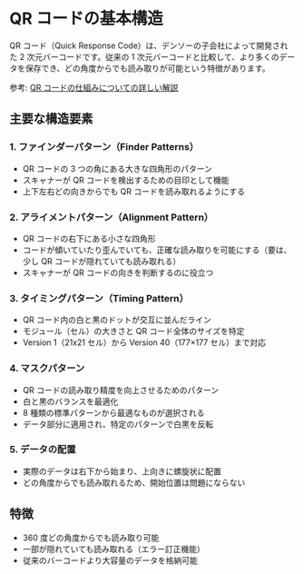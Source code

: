 # QR コードの基本構造

QR コード（Quick Response Code）は、デンソーの子会社によって開発された 2 次元バーコードです。従来の 1 次元バーコードと比較して、より多くのデータを保存でき、どの角度からでも読み取りが可能という特徴があります。

参考: [QR コードの仕組みについての詳しい解説](https://coliss.com/articles/build-websites/operation/work/how-qr-code-works.html)

## 主要な構造要素

### 1. ファインダーパターン（Finder Patterns）

-   QR コードの 3 つの角にある大きな四角形のパターン
-   スキャナーが QR コードを検出するための目印として機能
-   上下左右どの向きからでも QR コードを読み取れるようにする

### 2. アライメントパターン（Alignment Pattern）

-   QR コードの右下にある小さな四角形
-   コードが傾いていたり歪んでいても、正確な読み取りを可能にする（要は、少し QR コードが隠れていても読み取れる）
-   スキャナーが QR コードの向きを判断するのに役立つ

### 3. タイミングパターン（Timing Pattern）

-   QR コード内の白と黒のドットが交互に並んだライン
-   モジュール（セル）の大きさと QR コード全体のサイズを特定
-   Version 1（21x21 セル）から Version 40（177×177 セル）まで対応

### 4. マスクパターン

-   QR コードの読み取り精度を向上させるためのパターン
-   白と黒のバランスを最適化
-   8 種類の標準パターンから最適なものが選択される
-   データ部分に適用され、特定のパターンで白黒を反転

### 5. データの配置

-   実際のデータは右下から始まり、上向きに螺旋状に配置
-   どの角度からでも読み取れるため、開始位置は問題にならない

## 特徴

-   360 度どの角度からでも読み取り可能
-   一部が隠れていても読み取れる（エラー訂正機能）
-   従来のバーコードより大容量のデータを格納可能
